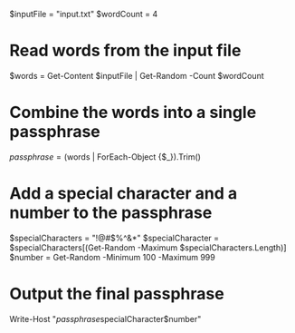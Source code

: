 $inputFile = "input.txt"
$wordCount = 4

# Read words from the input file
$words = Get-Content $inputFile | Get-Random -Count $wordCount

# Combine the words into a single passphrase
$passphrase = ($words | ForEach-Object {$_}).Trim()

# Add a special character and a number to the passphrase
$specialCharacters = "!@#$%^&*"
$specialCharacter = $specialCharacters[(Get-Random -Maximum $specialCharacters.Length)]
$number = Get-Random -Minimum 100 -Maximum 999

# Output the final passphrase
Write-Host "$passphrase$specialCharacter$number"
